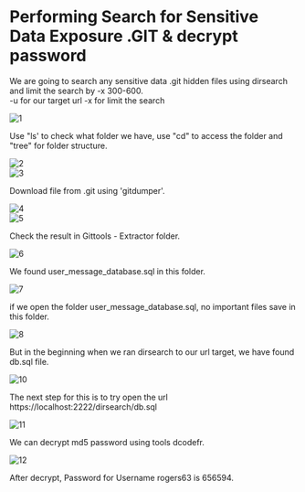 # Performing Search for Sensitive Data Exposure .GIT & decrypt password

We are going to search any sensitive data .git hidden files using dirsearch and limit the search by -x 300-600.\
-u for our target url
-x for limit the search

![1](https://github.com/ggouw/Sensitive-Data-Exposure-GIT/assets/120260071/9ea4805f-80c9-4f42-b31b-35677482d02d)

Use "ls' to check what folder we have, use "cd" to access the folder and "tree" for folder structure.

![2](https://github.com/ggouw/Sensitive-Data-Exposure-GIT/assets/120260071/5f9f66f2-3425-4858-a99a-751b9434acdb)\
![3](https://github.com/ggouw/Sensitive-Data-Exposure-GIT/assets/120260071/ad48e102-83c3-4f16-ba22-3c10187bcb19)

Download file from .git using 'gitdumper'.

![4](https://github.com/ggouw/Sensitive-Data-Exposure-GIT/assets/120260071/9027fbee-4455-4ef2-8c82-5917b7056065)\
![5](https://github.com/ggouw/Sensitive-Data-Exposure-GIT/assets/120260071/b0200211-b910-46d3-b591-823e5008e978)

Check the result in Gittools - Extractor folder.

![6](https://github.com/ggouw/Sensitive-Data-Exposure-GIT/assets/120260071/9b0d1ead-fee0-4ce8-ac12-2d93f08ad067)

We found user_message_database.sql in this folder.

![7](https://github.com/ggouw/Sensitive-Data-Exposure-GIT/assets/120260071/4fc8a749-7ea7-4269-af62-aef76232d134)

if we open the folder user_message_database.sql, no important files save in this folder.

![8](https://github.com/ggouw/Sensitive-Data-Exposure-GIT/assets/120260071/bb7cb073-2c90-47e9-9aa1-ede5238f6159)

But in the beginning when we ran dirsearch to our url target, we have found db.sql file.

![10](https://github.com/ggouw/Sensitive-Data-Exposure-GIT/assets/120260071/85feab6d-5572-46a1-b435-d7fa5b2b39f9)

The next step for this is to try open the url\
https://localhost:2222/dirsearch/db.sql

![11](https://github.com/ggouw/Sensitive-Data-Exposure-GIT/assets/120260071/d3ca911a-7bed-4f66-adcf-c56d26c794ac)

We can decrypt md5 password using tools dcodefr.

![12](https://github.com/ggouw/Sensitive-Data-Exposure-GIT/assets/120260071/77bf8669-da41-439b-b2a9-a3ce586b7d90)

After decrypt, Password for Username rogers63 is 656594.




















